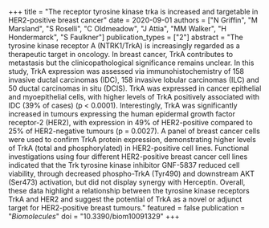+++
title = "The receptor tyrosine kinase trka is increased and targetable in HER2-positive breast cancer"
date = 2020-09-01
authors = ["N Griffin", "M Marsland", "S Roselli", "C Oldmeadow", "J Attia", "MM Walker", "H Hondermarck", "S Faulkner"]
publication_types = ["2"]
abstract = "The tyrosine kinase receptor A (NTRK1/TrkA) is increasingly regarded as a therapeutic target in oncology. In breast cancer, TrkA contributes to metastasis but the clinicopathological significance remains unclear. In this study, TrkA expression was assessed via immunohistochemistry of 158 invasive ductal carcinomas (IDC), 158 invasive lobular carcinomas (ILC) and 50 ductal carcinomas in situ (DCIS). TrkA was expressed in cancer epithelial and myoepithelial cells, with higher levels of TrkA positively associated with IDC (39% of cases) (p < 0.0001). Interestingly, TrkA was significantly increased in tumours expressing the human epidermal growth factor receptor-2 (HER2), with expression in 49% of HER2-positive compared to 25% of HER2-negative tumours (p = 0.0027). A panel of breast cancer cells were used to confirm TrkA protein expression, demonstrating higher levels of TrkA (total and phosphorylated) in HER2-positive cell lines. Functional investigations using four different HER2-positive breast cancer cell lines indicated that the Trk tyrosine kinase inhibitor GNF-5837 reduced cell viability, through decreased phospho-TrkA (Tyr490) and downstream AKT (Ser473) activation, but did not display synergy with Herceptin. Overall, these data highlight a relationship between the tyrosine kinase receptors TrkA and HER2 and suggest the potential of TrkA as a novel or adjunct target for HER2-positive breast tumours."
featured = false
publication = "*Biomolecules*"
doi = "10.3390/biom10091329"
+++

